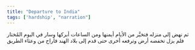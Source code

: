 ```yaml
---
title: "Departure to India"
tags: ['hardship', "narration"]
---
```


 ثم نهض إلى منزله فتخيَّر من الأيام أيمنها ومن الساعات أبركها وسار في اليوم المُختار فلم يزل تخفضه أرض وترفعه أخرى حتى قدم إلى بلاد الهند فأراح من وعثاء الطريق
